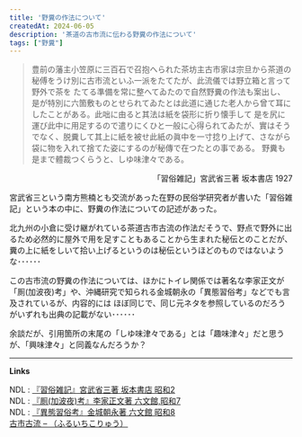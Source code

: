 ```yaml
---
title: '野糞の作法について'
createdAt: 2024-06-05
description: '茶道の古市流に伝わる野糞の作法について'
tags: ["野糞"]
---
```


> 豊前の藩主小笠原に三百石で召抱へられた茶坊主古市家は宗旦から茶道の秘傅をうけ別に古市流といふ一派をたてたが、此流儀では野立箱と言って野外で茶を
> たてる準備を常に整へてゐたので自然野糞の作法も案出し、是が特別に六箇敷ものとせられてゐたとは此道に通じた老人から曾て耳にしたことがある。此咄に由ると其法は紙を袋形に折り懐手して
> 是を尻に運び此中に用足するので遣りにくひと一般に心得られてゐたが、實はそうでなく、脱糞して其上に紙を被せ此紙の眞中を一寸捻り上げて、さながら袋に物を入れて捨てた姿にするのが秘傳で在つたとの事である。
> 野糞も是まで體裁つくらうと、しゆ味津々である。
<p style="text-align:right;">「習俗雑記」宮武省三著 坂本書店 1927</p>

宮武省三という南方熊楠とも交流があった在野の民俗学研究者が書いた「習俗雑記」という本の中に、野糞の作法についての記述があった。

北九州の小倉に受け継がれている茶道古市古流の作法だそうで、野点で野外に出るため必然的に屋外で用を足すこともあることから生まれた秘伝とのことだが、
糞の上に紙をしいて拾い上げるというのは秘伝というほどのものではないような･･････

この古市流の野糞の作法については、ほかにトイレ関係では著名な李家正文が「厠(加波夜)考」や、沖縄研究で知られる金城朝永の「異態習俗考」などでも言及されているが、内容的には
ほぼ同じで、同じ元ネタを参照しているのだろうがいずれも出典の記載がない･･････

余談だが、引用箇所の末尾の「しゆ味津々である」とは「趣味津々」だと思うが、「興味津々」と同義なんだろうか？

---

**Links**

NDL : [『習俗雑記』宮武省三著 坂本書店 昭和2](https://dl.ndl.go.jp/pid/1460113)  
NDL : [『厠(加波夜)考』李家正文著 六文館,昭和7](https://dl.ndl.go.jp/pid/1446907)  
NDL : [『異態習俗考』金城朝永著 六文館 昭和8](https://dl.ndl.go.jp/pid/1442135)  
[古市古流 – （ふるいちこりゅう）](https://www.furuichikoryu.jp/)